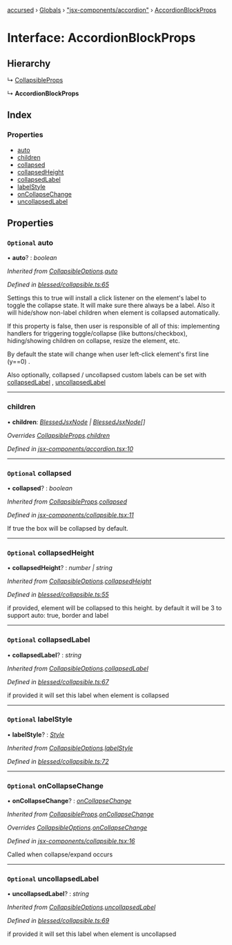 [accursed](../README.md) › [Globals](../globals.md) › ["jsx-components/accordion"](../modules/_jsx_components_accordion_.md) › [AccordionBlockProps](_jsx_components_accordion_.accordionblockprops.md)

# Interface: AccordionBlockProps

## Hierarchy

  ↳ [CollapsibleProps](_jsx_components_collapsible_.collapsibleprops.md)

  ↳ **AccordionBlockProps**

## Index

### Properties

* [auto](_jsx_components_accordion_.accordionblockprops.md#optional-auto)
* [children](_jsx_components_accordion_.accordionblockprops.md#children)
* [collapsed](_jsx_components_accordion_.accordionblockprops.md#optional-collapsed)
* [collapsedHeight](_jsx_components_accordion_.accordionblockprops.md#optional-collapsedheight)
* [collapsedLabel](_jsx_components_accordion_.accordionblockprops.md#optional-collapsedlabel)
* [labelStyle](_jsx_components_accordion_.accordionblockprops.md#optional-labelstyle)
* [onCollapseChange](_jsx_components_accordion_.accordionblockprops.md#optional-oncollapsechange)
* [uncollapsedLabel](_jsx_components_accordion_.accordionblockprops.md#optional-uncollapsedlabel)

## Properties

### `Optional` auto

• **auto**? : *boolean*

*Inherited from [CollapsibleOptions](_blessed_collapsible_.collapsibleoptions.md).[auto](_blessed_collapsible_.collapsibleoptions.md#optional-auto)*

*Defined in [blessed/collapsible.ts:65](https://github.com/cancerberoSgx/accursed/blob/5b2518e/src/blessed/collapsible.ts#L65)*

Settings this to true will install a click listener on the element's label to toggle the collapse state. It will make sure there always be a label. Also it will hide/show non-label children when element is collapsed automatically.

If this property is false, then user is responsible of all of this: implementing handlers for triggering toggle/collapse (like buttons/checkbox), hiding/showing children on collapse, resize the element, etc.

By default the state will change when user left-click element's first line (y==0) .

Also optionally, collapsed / uncollapsed custom labels can be set with [collapsedLabel](_jsx_components_accordion_.accordionblockprops.md#optional-collapsedlabel) , [uncollapsedLabel](_jsx_components_accordion_.accordionblockprops.md#optional-uncollapsedlabel)

___

###  children

• **children**: *[BlessedJsxNode](../modules/_jsx_types_.__global.jsx.md#blessedjsxnode) | [BlessedJsxNode](../modules/_jsx_types_.__global.jsx.md#blessedjsxnode)[]*

*Overrides [CollapsibleProps](_jsx_components_collapsible_.collapsibleprops.md).[children](_jsx_components_collapsible_.collapsibleprops.md#children)*

*Defined in [jsx-components/accordion.tsx:10](https://github.com/cancerberoSgx/accursed/blob/5b2518e/src/jsx-components/accordion.tsx#L10)*

___

### `Optional` collapsed

• **collapsed**? : *boolean*

*Inherited from [CollapsibleProps](_jsx_components_collapsible_.collapsibleprops.md).[collapsed](_jsx_components_collapsible_.collapsibleprops.md#optional-collapsed)*

*Defined in [jsx-components/collapsible.tsx:11](https://github.com/cancerberoSgx/accursed/blob/5b2518e/src/jsx-components/collapsible.tsx#L11)*

If true the box will be collapsed by default.

___

### `Optional` collapsedHeight

• **collapsedHeight**? : *number | string*

*Inherited from [CollapsibleOptions](_blessed_collapsible_.collapsibleoptions.md).[collapsedHeight](_blessed_collapsible_.collapsibleoptions.md#optional-collapsedheight)*

*Defined in [blessed/collapsible.ts:55](https://github.com/cancerberoSgx/accursed/blob/5b2518e/src/blessed/collapsible.ts#L55)*

if provided, element will be collapsed to this height. by default it will be 3 to support auto: true, border and label

___

### `Optional` collapsedLabel

• **collapsedLabel**? : *string*

*Inherited from [CollapsibleOptions](_blessed_collapsible_.collapsibleoptions.md).[collapsedLabel](_blessed_collapsible_.collapsibleoptions.md#optional-collapsedlabel)*

*Defined in [blessed/collapsible.ts:67](https://github.com/cancerberoSgx/accursed/blob/5b2518e/src/blessed/collapsible.ts#L67)*

if provided it will set this label when element is collapsed

___

### `Optional` labelStyle

• **labelStyle**? : *[Style](../modules/_blessedtypes_.md#style)*

*Inherited from [CollapsibleOptions](_blessed_collapsible_.collapsibleoptions.md).[labelStyle](_blessed_collapsible_.collapsibleoptions.md#optional-labelstyle)*

*Defined in [blessed/collapsible.ts:72](https://github.com/cancerberoSgx/accursed/blob/5b2518e/src/blessed/collapsible.ts#L72)*

___

### `Optional` onCollapseChange

• **onCollapseChange**? : *[onCollapseChange](_jsx_components_accordion_.accordionblockprops.md#optional-oncollapsechange)*

*Inherited from [CollapsibleProps](_jsx_components_collapsible_.collapsibleprops.md).[onCollapseChange](_jsx_components_collapsible_.collapsibleprops.md#optional-oncollapsechange)*

*Overrides [CollapsibleOptions](_blessed_collapsible_.collapsibleoptions.md).[onCollapseChange](_blessed_collapsible_.collapsibleoptions.md#optional-oncollapsechange)*

*Defined in [jsx-components/collapsible.tsx:16](https://github.com/cancerberoSgx/accursed/blob/5b2518e/src/jsx-components/collapsible.tsx#L16)*

Called when collapse/expand occurs

___

### `Optional` uncollapsedLabel

• **uncollapsedLabel**? : *string*

*Inherited from [CollapsibleOptions](_blessed_collapsible_.collapsibleoptions.md).[uncollapsedLabel](_blessed_collapsible_.collapsibleoptions.md#optional-uncollapsedlabel)*

*Defined in [blessed/collapsible.ts:69](https://github.com/cancerberoSgx/accursed/blob/5b2518e/src/blessed/collapsible.ts#L69)*

if provided it will set this label when element is uncollapsed
